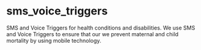 # sms_voice_triggers
SMS and Voice Triggers for health conditions and disabilities.
We use SMS and Voice Triggers to ensure that our we prevent maternal and child mortality by using mobile technology.

